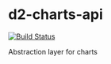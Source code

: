 # d2-charts-api

[![Build Status](https://travis-ci.org/dhis2/d2-charts-api.svg)](https://travis-ci.org/dhis2/d2-charts-api)

Abstraction layer for charts
